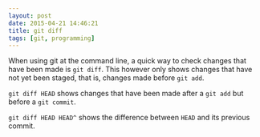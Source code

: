 ```yaml
---
layout: post
date: 2015-04-21 14:46:21
title: git diff
tags: [git, programming]
---
```


When using git at the command line, a quick way to check changes that have been made is `git diff`. This however only shows changes that have not yet been staged, that is, changes made before `git add`.

`git diff HEAD` shows changes that have been made after a `git add` but before a `git commit`.

`git diff HEAD HEAD^` shows the difference between `HEAD` and its previous commit.